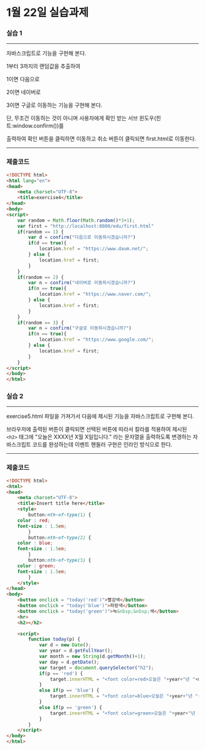 # 1월 22일 실습과제

### 실습 1

---

자바스크립트로 기능을 구현해 본다.

 1부터 3까지의 랜덤값을 추출하여 

 1이면 다음으로

 2이면 네이버로

 3이면 구글로 이동하는 기능을 구현해 본다.

 단, 무조건 이동하는 것이 아니며 사용자에게 확인 받는 서브 윈도우(힌트:window.confirm())를 

 출력하여 확인 버튼을 클릭하면 이동하고 취소 버튼이 클릭되면 first.html로 이동한다.

---

### 제출코드

```html
<!DOCTYPE html>
<html lang="en">
<head>
    <meta charset="UTF-8">
    <title>exercise4</title>
</head>
<body>
<script>
    var random = Math.floor(Math.random()*3+1);
    var first = "http://localhost:8000/edu/first.html"
    if(random == 1) {
        var d = confirm("다음으로 이동하시겠습니까?")
        if(d == true){
            location.href = "https://www.daum.net/";
        } else {
            location.href = first;
        }
    }
    if(random == 2) {
        var n = confirm("네이버로 이동하시겠습니까?")
        if(n == true){
            location.href = "https://www.naver.com/";
        } else {
            location.href = first;
        }
    }
    if(random == 3) {
        var n = confirm("구글로 이동하시겠습니까?")
        if(n == true){
            location.href = "https://www.google.com/";
        } else {
            location.href = first;
        }
    }
</script>
</body>
</html>
```



### 실습 2

---

exercise5.html 파일을 가져가서 다음에 제시된 기능을 자바스크립트로 구현해 본다.

브라우저에 출력된 버튼이 클릭되면 선택된 버튼에 따라서 칼라를 적용하여 제시된 `<h2>` 태그에  "오늘은 XXXX년 X월 X일입니다." 라는 문자열을 출력하도록 변경하는 자바스크립트 코드를 완성하는데 이벤트 핸들러 구현은 인라인 방식으로 한다.

---

### 제출코드

```html
<!DOCTYPE html>
<html>
<head>
    <meta charset="UTF-8">
    <title>Insert title here</title>
    <style>
        button:nth-of-type(1) {
	color : red;
	font-size : 1.5em;
        }
        button:nth-of-type(2) {
	color : blue;
	font-size : 1.5em;
        }
        button:nth-of-type(3) {
	color : green;
	font-size : 1.5em;
        }
    </style>
</head>
<body>
    <button onclick = "today('red')">빨강색</button>
    <button onclick = "today('blue')">파랑색</button>
    <button onclick = "today('green')">녹&nbsp;&nbsp;색</button>
    <hr>
    <h2></h2>

    <script>
	    function today(p) {
	        var d = new Date();
	        var year = d.getFullYear();
	        var month = new String(d.getMonth()+1);
	        var day = d.getDate();
	        var target = document.querySelector("h2");
	        if(p == 'red') {
	            target.innerHTML = "<font color=red>오늘은 "+year+"년 "+month+"월 "+day+"일입니다.</font>";
	        }
	        else if(p == 'blue') {
	            target.innerHTML = "<font color=blue>오늘은 "+year+"년 "+month+"월 "+day+"일입니다.</font>";
	        }
	        else if(p == 'green') {
	            target.innerHTML = "<font color=green>오늘은 "+year+"년 "+month+"월 "+day+"일입니다.</font>";
	        }
	    }
    </script>
</body>
</html>
```



